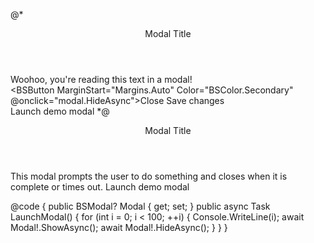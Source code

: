 ﻿@*<BSModal DataId="modal1">
    <Header>Modal Title</Header>
    <Content>Woohoo, you're reading this text in a modal!</Content>
    <Footer Context="modal">
        <BSButton MarginStart="Margins.Auto" Color="BSColor.Secondary" @onclick="modal.HideAsync">Close</BSButton>
        <BSButton Color="BSColor.Primary">Save changes</BSButton>
    </Footer>
</BSModal>
<BSButton Color="BSColor.Primary" Target="modal1">Launch demo modal</BSButton>
*@

<div>
    <BSModal IsStaticBackdrop="true" HasCloseButton="false" @ref="Modal">
        <Header>Modal Title</Header>
        <Content>This modal prompts the user to do something and closes when it is complete or times out.</Content>
    </BSModal>
    <BSButton Color="BSColor.Primary" OnClick="LaunchModal">Launch demo modal</BSButton>
</div>

@code {
    public BSModal? Modal { get; set; }
    public async Task LaunchModal()
    {
        for (int i = 0; i < 100; ++i)
        {
            Console.WriteLine(i);
            await Modal!.ShowAsync();
            await Modal!.HideAsync();
        }
    }
}